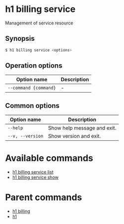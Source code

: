 
# h1 billing service

Management of service resource

## Synopsis

```bash
$ h1 billing service <options>
```

## Operation options

| Option name               | Description |
| ------------------------- | ----------- |
| ```--command {command}``` | -           |

## Common options

| Option name          | Description                 |
| -------------------- | --------------------------- |
| ```--help```         | Show help message and exit. |
| ```--v, --version``` | Show version and exit.      |

# Available commands

* [h1 billing service list](./list/README.md)
* [h1 billing service show](./show/README.md)

# Parent commands

* [h1 billing](./../README.md)
* [h1](./../../README.md)
